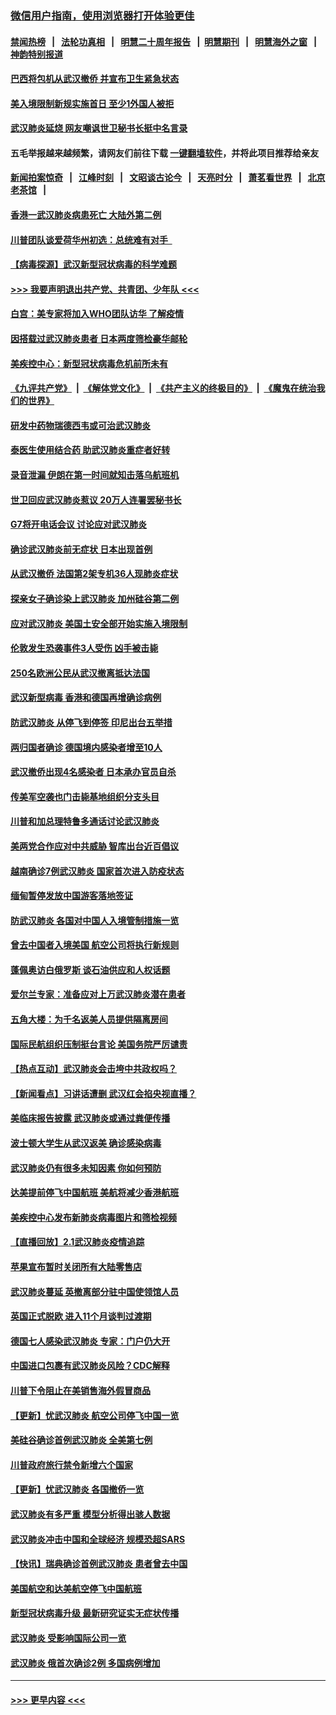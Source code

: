 ### [微信用户指南，使用浏览器打开体验更佳](https://github.com/gfw-breaker/banned-news1/blob/master/indexes/wechat-guide.md?t=0)
#### [禁闻热榜](热点新闻.md?t=0)  &nbsp;&nbsp;|&nbsp;&nbsp; [法轮功真相](https://github.com/gfw-breaker/truth/blob/master/README.md?t=0) &nbsp;&nbsp;|&nbsp;&nbsp; [明慧二十周年报告](https://github.com/gfw-breaker/mh-reports/blob/master/README.md?t=0) &nbsp;&nbsp;|&nbsp;&nbsp;[明慧期刊](https://github.com/gfw-breaker/mh-qikan) &nbsp;&nbsp;|&nbsp;&nbsp; [明慧海外之窗](https://github.com/gfw-breaker/mh-news/blob/master/README.md?t=0) &nbsp;&nbsp;|&nbsp;&nbsp; [神韵特别报道](https://github.com/gfw-breaker/mh-news/blob/master/shenyun.md?t=0)
#### [巴西将包机从武汉撤侨 并宣布卫生紧急状态](../pages/nsc418/n11843418.md?t=02041755) 
#### [美入境限制新规实施首日 至少1外国人被拒](../pages/nsc418/n11843058.md?t=02041755) 
#### [武汉肺炎延烧 网友嘲讽世卫秘书长挺中名言录](../pages/nsc418/n11843056.md?t=02041755) 
#### 五毛举报越来越频繁，请网友们前往下载 [一键翻墙软件](https://github.com/gfw-breaker/ssr-accounts)，并将此项目推荐给亲友
#### [新闻拍案惊奇](https://github.com/gfw-breaker/banned-news1/blob/master/pages/link4.md) &nbsp;&nbsp;|&nbsp;&nbsp; [江峰时刻](https://github.com/gfw-breaker/banned-news1/blob/master/pages/link4.md) &nbsp;&nbsp;|&nbsp;&nbsp; [文昭谈古论今](https://github.com/gfw-breaker/banned-news1/blob/master/pages/link4.md) &nbsp;&nbsp;|&nbsp;&nbsp; [天亮时分](https://github.com/gfw-breaker/banned-news1/blob/master/pages/link4.md) &nbsp;&nbsp;|&nbsp;&nbsp; [萧茗看世界](https://github.com/gfw-breaker/banned-news1/blob/master/pages/link4.md) &nbsp;&nbsp;|&nbsp;&nbsp; [北京老茶馆](https://github.com/gfw-breaker/banned-news1/blob/master/pages/link4.md) &nbsp;&nbsp;|&nbsp;&nbsp; 
#### [香港一武汉肺炎病患死亡 大陆外第二例](../pages/nsc418/n11843026.md?t=02041755) 
#### [川普团队谈爱荷华州初选：总统难有对手  ](../pages/nsc418/n11842867.md?t=02041755) 
#### [【病毒探源】武汉新型冠状病毒的科学难题](../pages/nsc418/n11842176.md?t=02041755) 
#### [>>> 我要声明退出共产党、共青团、少年队 <<<](https://github.com/begood0513/goodnews/blob/master/quit/letter.md) 
#### [白宫：美专家将加入WHO团队访华 了解疫情](../pages/nsc418/n11842198.md?t=02041755) 
#### [因搭载过武汉肺炎患者 日本两度筛检豪华邮轮](../pages/nsc418/n11842447.md?t=02041755) 
#### [美疾控中心：新型冠状病毒危机前所未有](../pages/nsc418/n11842406.md?t=02041755) 
#### [《九评共产党》](https://github.com/begood0513/9ping.md/blob/master/README.md) &nbsp;|&nbsp; [《解体党文化》](../../../../jtdwh.md/blob/master/README.md)  &nbsp;|&nbsp; [《共产主义的终极目的》](../../../../gczydzjmd.md/blob/master/README.md) &nbsp;|&nbsp; [《魔鬼在统治我们的世界》](../../../../mgztzwmdsj.md/blob/master/README.md) 
#### [研发中药物瑞德西韦或可治武汉肺炎](../pages/nsc418/n11842100.md?t=02041755) 
#### [泰医生使用结合药 助武汉肺炎重症者好转](../pages/nsc418/n11842096.md?t=02041755) 
#### [录音泄漏 伊朗在第一时间就知击落乌航班机](../pages/nsc418/n11842002.md?t=02041755) 
#### [世卫回应武汉肺炎惹议 20万人连署罢秘书长](../pages/nsc418/n11841664.md?t=02041755) 
#### [G7将开电话会议 讨论应对武汉肺炎](../pages/nsc418/n11841658.md?t=02041755) 
#### [确诊武汉肺炎前无症状 日本出现首例](../pages/nsc418/n11841567.md?t=02041755) 
#### [从武汉撤侨 法国第2架专机36人现肺炎症状](../pages/nsc418/n11841382.md?t=02041755) 
#### [探亲女子确诊染上武汉肺炎 加州硅谷第二例](../pages/nsc418/n11839784.md?t=02041755) 
#### [应对武汉肺炎 美国土安全部开始实施入境限制](../pages/nsc418/n11839729.md?t=02041755) 
#### [伦敦发生恐袭事件3人受伤 凶手被击毙](../pages/nsc418/n11839442.md?t=02041755) 
#### [250名欧洲公民从武汉撤离抵达法国](../pages/nsc418/n11839438.md?t=02041755) 
#### [武汉新型病毒 香港和德国再增确诊病例](../pages/nsc418/n11839381.md?t=02041755) 
#### [防武汉肺炎 从停飞到停签 印尼出台五举措](../pages/nsc418/n11839282.md?t=02041755) 
#### [两归国者确诊 德国境内感染者增至10人](../pages/nsc418/n11839164.md?t=02041755) 
#### [武汉撤侨出现4名感染者 日本承办官员自杀](../pages/nsc418/n11839044.md?t=02041755) 
#### [传美军空袭也门击毙基地组织分支头目](../pages/nsc418/n11839210.md?t=02041755) 
#### [川普和加总理特鲁多通话讨论武汉肺炎](../pages/nsc418/n11839128.md?t=02041755) 
#### [美两党合作应对中共威胁 智库出台近百倡议](../pages/nsc418/n11838437.md?t=02041755) 
#### [越南确诊7例武汉肺炎 国家首次进入防疫状态](../pages/nsc418/n11838860.md?t=02041755) 
#### [缅甸暂停发放中国游客落地签证](../pages/nsc418/n11838730.md?t=02041755) 
#### [防武汉肺炎 各国对中国人入境管制措施一览](../pages/nsc418/n11838726.md?t=02041755) 
#### [曾去中国者入境美国 航空公司将执行新规则](../pages/nsc418/n11838375.md?t=02041755) 
#### [蓬佩奥访白俄罗斯 谈石油供应和人权话题](../pages/nsc418/n11838242.md?t=02041755) 
#### [爱尔兰专家：准备应对上万武汉肺炎潜在患者](../pages/nsc418/n11837978.md?t=02041755) 
#### [五角大楼：为千名返美人员提供隔离房间](../pages/nsc418/n11837831.md?t=02041755) 
#### [国际民航组织压制挺台言论 美国务院严厉谴责](../pages/nsc418/n11837791.md?t=02041755) 
#### [【热点互动】武汉肺炎会击垮中共政权吗？](../pages/nsc418/n11837779.md?t=02041755) 
#### [【新闻看点】习讲话遭删 武汉红会掐央视直播？](../pages/nsc418/n11837573.md?t=02041755) 
#### [美临床报告披露 武汉肺炎或通过粪便传播](../pages/nsc418/n11837626.md?t=02041755) 
#### [波士顿大学生从武汉返美 确诊感染病毒](../pages/nsc418/n11837580.md?t=02041755) 
#### [武汉肺炎仍有很多未知因素 你如何预防](../pages/nsc418/n11837666.md?t=02041755) 
#### [达美提前停飞中国航班 美航将减少香港航班](../pages/nsc418/n11837649.md?t=02041755) 
#### [美疾控中心发布新肺炎病毒图片和筛检视频](../pages/nsc418/n11837491.md?t=02041755) 
#### [【直播回放】2.1武汉肺炎疫情追踪](../pages/nsc418/n11837232.md?t=02041755) 
#### [苹果宣布暂时关闭所有大陆零售店](../pages/nsc418/n11837097.md?t=02041755) 
#### [武汉肺炎蔓延 英撤离部分驻中国使领馆人员](../pages/nsc418/n11837061.md?t=02041755) 
#### [英国正式脱欧 进入11个月谈判过渡期](../pages/nsc418/n11836911.md?t=02041755) 
#### [德国七人感染武汉肺炎 专家：门户仍大开](../pages/nsc418/n11836344.md?t=02041755) 
#### [中国进口包裹有武汉肺炎风险？CDC解释](../pages/nsc418/n11836321.md?t=02041755) 
#### [川普下令阻止在美销售海外假冒商品](../pages/nsc418/n11836261.md?t=02041755) 
#### [【更新】忧武汉肺炎 航空公司停飞中国一览](../pages/nsc418/n11835931.md?t=02041755) 
#### [美硅谷确诊首例武汉肺炎 全美第七例](../pages/nsc418/n11836093.md?t=02041755) 
#### [川普政府旅行禁令新增六个国家](../pages/nsc418/n11836083.md?t=02041755) 
#### [【更新】忧武汉肺炎 各国撤侨一览](../pages/nsc418/n11835673.md?t=02041755) 
#### [武汉肺炎有多严重 模型分析得出骇人数据](../pages/nsc418/n11835829.md?t=02041755) 
#### [武汉肺炎冲击中国和全球经济 规模恐超SARS](../pages/nsc418/n11835652.md?t=02041755) 
#### [【快讯】瑞典确诊首例武汉肺炎 患者曾去中国](../pages/nsc418/n11835675.md?t=02041755) 
#### [美国航空和达美航空停飞中国航班](../pages/nsc418/n11835567.md?t=02041755) 
#### [新型冠状病毒升级 最新研究证实无症状传播](../pages/nsc418/n11835589.md?t=02041755) 
#### [武汉肺炎 受影响国际公司一览](../pages/nsc418/n11835538.md?t=02041755) 
#### [武汉肺炎 俄首次确诊2例 多国病例增加](../pages/nsc418/n11835295.md?t=02041755) 

----
#### [ >>> 更早内容 <<< ](../indexes/nsc418-earlier.md)
